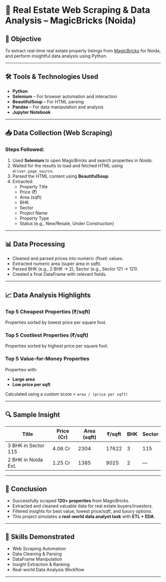 # 🏡 Real Estate Web Scraping & Data Analysis – MagicBricks (Noida)

## 📌 Objective
To extract real-time real estate property listings from [MagicBricks](https://www.magicbricks.com) for Noida, and perform insightful data analysis using Python.

---

## 🛠️ Tools & Technologies Used
- **Python**
- **Selenium** – For browser automation and interaction
- **BeautifulSoup** – For HTML parsing
- **Pandas** – For data manipulation and analysis
- **Jupyter Notebook**

---

## 📥 Data Collection (Web Scraping)

### Steps Followed:
1. Used **Selenium** to open MagicBricks and search properties in *Noida*.
2. Waited for the results to load and fetched HTML using `driver.page_source`.
3. Parsed the HTML content using **BeautifulSoup**.
4. Extracted:
   - Property Title
   - Price (₹)
   - Area (sqft)
   - BHK
   - Sector
   - Project Name
   - Property Type
   - Status (e.g., New/Resale, Under Construction)

---

## 📊 Data Processing

- Cleaned and parsed prices into numeric (float) values.
- Extracted numeric area (super area in sqft).
- Parsed BHK (e.g., 2 BHK → 2), Sector (e.g., Sector 121 → 121).
- Created a final DataFrame with relevant fields.

---

## 📈 Data Analysis Highlights

### Top 5 Cheapest Properties (₹/sqft)
Properties sorted by lowest price per square foot.

### Top 5 Costliest Properties (₹/sqft)
Properties sorted by highest price per square foot.

### Top 5 Value-for-Money Properties
Properties with:
- **Large area**
- **Low price per sqft**

Calculated using a custom score = `area / (price per sqft)`

---

## 🔍 Sample Insight

| Title | Price (Cr) | Area (sqft) | ₹/sqft | BHK | Sector |
|-------|-------------|--------------|--------|-----|--------|
| 3 BHK in Sector 115 | 4.06 Cr | 2304 | 17622 | 3 | 115 |
| 2 BHK in Noida Ext. | 1.25 Cr | 1385 | 9025 | 2 | — |

---

## 📌 Conclusion

- Successfully scraped **120+ properties** from MagicBricks.
- Extracted and cleaned valuable data for real estate buyers/investors.
- Filtered insights for best value, lowest price/sqft, and luxury options.
- This project simulates a **real-world data analyst task** with **ETL + EDA**.

---

## 🧠 Skills Demonstrated

- Web Scraping Automation
- Data Cleaning & Parsing
- DataFrame Manipulation
- Insight Extraction & Ranking
- Real-world Data Analysis Workflow

---


